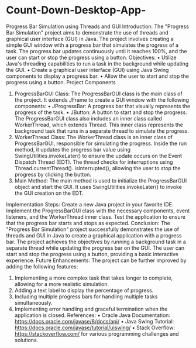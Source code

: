 # Count-Down-Desktop-App-
Progress Bar Simulation using Threads and GUI
Introduction:
The "Progress Bar Simulation" project aims to demonstrate the use of threads and graphical user interface (GUI) in Java. The project involves creating a simple GUI window with a progress bar that simulates the progress of a task. The progress bar updates continuously until it reaches 100%, and the user can start or stop the progress using a button.
Objectives:
•	Utilize Java's threading capabilities to run a task in the background while updating the GUI.
•	Create a graphical user interface (GUI) using Java Swing components to display a progress bar.
•	Allow the user to start and stop the progress using a button.
Project Components
1. ProgressBarGUI Class:
The ProgressBarGUI class is the main class of the project. It extends JFrame to create a GUI window with the following components:
•	JProgressBar: A progress bar that visually represents the progress of the task.
•	JButton: A button to start and stop the progress.
The ProgressBarGUI class also includes an inner class called WorkerThread, which extends Thread. This inner class represents the background task that runs in a separate thread to simulate the progress.
2. WorkerThread Class:
The WorkerThread class is an inner class of ProgressBarGUI, responsible for simulating the progress. Inside the run method, it updates the progress bar value using SwingUtilities.invokeLater() to ensure the update occurs on the Event Dispatch Thread (EDT). The thread checks for interruptions using Thread.currentThread(). isInterrupted(), allowing the user to stop the progress by clicking the button.
3. Main Method:
The main method is used to initialize the ProgressBarGUI object and start the GUI. It uses SwingUtilities.invokeLater() to invoke the GUI creation on the EDT.


Implementation Steps:
Create a new Java project in your favorite IDE.
Implement the ProgressBarGUI class with the necessary components, event listeners, and the WorkerThread inner class.
Test the application to ensure that the progress bar starts and stops as expected.
Conclusion:
The "Progress Bar Simulation" project successfully demonstrates the use of threads and GUI in Java to create a graphical application with a progress bar. The project achieves the objectives by running a background task in a separate thread while updating the progress bar on the GUI. The user can start and stop the progress using a button, providing a basic interactive experience.
Future Enhancements:
The project can be further improved by adding the following features:
1.	Implementing a more complex task that takes longer to complete, allowing for a more realistic simulation.
2.	Adding a text label to display the percentage of progress.
3.	Including multiple progress bars for handling multiple tasks simultaneously.
4.	Implementing error handling and graceful termination when the application is closed.
References:
•	Oracle Java Documentation: https://docs.oracle.com/javase/8/docs/api/
•	Java Swing Tutorial: https://docs.oracle.com/javase/tutorial/uiswing/
•	Stack Overflow: https://stackoverflow.com/ for various programming challenges and solutions.
